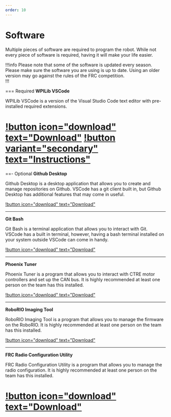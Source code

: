 ```yaml
---
order: 10
---
```

# Software
Multiple pieces of software are required to program the robot. While not every piece of software is required, having it will make your life easier.

!!!info
Please note that some of the software is updated every season. Please make sure the software you are using is up to date. Using an older version may go against the rules of the FRC competition.  
!!!

=== Required
**WPILib VSCode**

WPILib VSCode is a version of the Visual Studio Code text editor with pre-installed required extensions.

[!button icon="download" text="Download"](https://github.com/wpilibsuite/allwpilib/releases/)&nbsp;[!button variant="secondary" text="Instructions"](https://docs.wpilib.org/en/stable/docs/zero-to-robot/step-2/wpilib-setup.html#extracting-the-installer)
===
==- Optional
**Github Desktop**

Github Desktop is a desktop application that allows you to create and manage repositories on Github. VSCode has a git client built in, but Github Desktop has additional features that may come in useful.

[!button icon="download" text="Download"]()

---

**Git Bash**

Git Bash is a terminal application that allows you to interact with Git. VSCode has a built in terminal, however, having a bash terminal installed on your system outside VSCode can come in handy.

[!button icon="download" text="Download"]()

---

**Phoenix Tuner**

Phoenix Tuner is a program that allows you to interact with CTRE motor controllers and set up the CAN bus. It is highly recommended at least one person on the team has this installed.

[!button icon="download" text="Download"]()

---

**RoboRIO Imaging Tool**

RoboRIO Imaging Tool is a program that allows you to manage the firmware on the RoboRIO. It is highly recommended at least one person on the team has this installed.

[!button icon="download" text="Download"]()

---

**FRC Radio Configuration Utility**

FRC Radio Configuration Utility is a program that allows you to manage the radio configuration. It is highly recommended at least one person on the team has this installed.

[!button icon="download" text="Download"]()
===